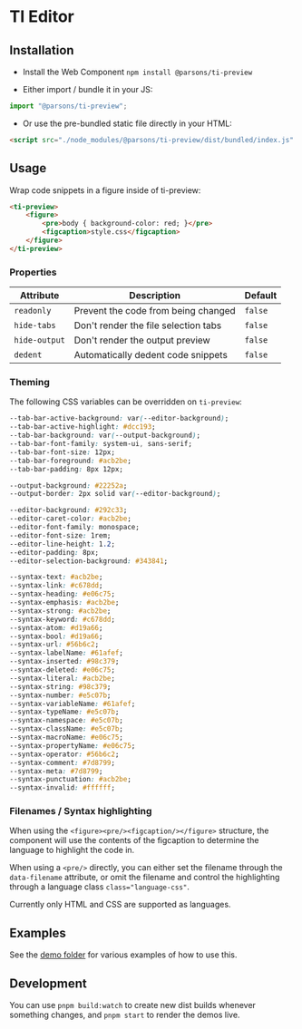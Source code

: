 # TI Editor

## Installation

- Install the Web Component `npm install @parsons/ti-preview`

- Either import / bundle it in your JS:

```js
import "@parsons/ti-preview";
```

- Or use the pre-bundled static file directly in your HTML:

```html
<script src="./node_modules/@parsons/ti-preview/dist/bundled/index.js" type="module" />
```

## Usage

Wrap code snippets in a figure inside of ti-preview:

```html
<ti-preview>
	<figure>
		<pre>body { background-color: red; }</pre>
		<figcaption>style.css</figcaption>
	</figure>
</ti-preview>
```

### Properties

| Attribute     | Description                          | Default |
| ------------- | ------------------------------------ | ------- |
| `readonly`    | Prevent the code from being changed  | `false` |
| `hide-tabs`   | Don't render the file selection tabs | `false` |
| `hide-output` | Don't render the output preview      | `false` |
| `dedent`      | Automatically dedent code snippets   | `false` |

### Theming

The following CSS variables can be overridden on `ti-preview`:

```css
--tab-bar-active-background: var(--editor-background);
--tab-bar-active-highlight: #dcc193;
--tab-bar-background: var(--output-background);
--tab-bar-font-family: system-ui, sans-serif;
--tab-bar-font-size: 12px;
--tab-bar-foreground: #acb2be;
--tab-bar-padding: 8px 12px;

--output-background: #22252a;
--output-border: 2px solid var(--editor-background);

--editor-background: #292c33;
--editor-caret-color: #acb2be;
--editor-font-family: monospace;
--editor-font-size: 1rem;
--editor-line-height: 1.2;
--editor-padding: 8px;
--editor-selection-background: #343841;

--syntax-text: #acb2be;
--syntax-link: #c678dd;
--syntax-heading: #e06c75;
--syntax-emphasis: #acb2be;
--syntax-strong: #acb2be;
--syntax-keyword: #c678dd;
--syntax-atom: #d19a66;
--syntax-bool: #d19a66;
--syntax-url: #56b6c2;
--syntax-labelName: #61afef;
--syntax-inserted: #98c379;
--syntax-deleted: #e06c75;
--syntax-literal: #acb2be;
--syntax-string: #98c379;
--syntax-number: #e5c07b;
--syntax-variableName: #61afef;
--syntax-typeName: #e5c07b;
--syntax-namespace: #e5c07b;
--syntax-className: #e5c07b;
--syntax-macroName: #e06c75;
--syntax-propertyName: #e06c75;
--syntax-operator: #56b6c2;
--syntax-comment: #7d8799;
--syntax-meta: #7d8799;
--syntax-punctuation: #acb2be;
--syntax-invalid: #ffffff;
```

### Filenames / Syntax highlighting

When using the `<figure><pre/><figcaption/></figure>` structure, the component will use the contents of the figcaption to determine the language to highlight the code in.

When using a `<pre/>` directly, you can either set the filename through the `data-filename` attribute, or omit the filename and control the highlighting through a language class `class="language-css"`.

Currently only HTML and CSS are supported as languages.

## Examples

See the [demo folder](https://github.com/typography-interaction-2425/ti-preview/tree/main/demo) for various examples of how to use this.

## Development

You can use `pnpm build:watch` to create new dist builds whenever something changes, and `pnpm start` to render the demos live.
